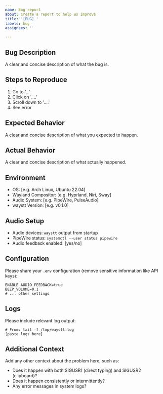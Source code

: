 ```yaml
---
name: Bug report
about: Create a report to help us improve
title: '[BUG] '
labels: bug
assignees: ''

---
```


## Bug Description
A clear and concise description of what the bug is.

## Steps to Reproduce
1. Go to '...'
2. Click on '....'
3. Scroll down to '....'
4. See error

## Expected Behavior
A clear and concise description of what you expected to happen.

## Actual Behavior
A clear and concise description of what actually happened.

## Environment
- OS: [e.g. Arch Linux, Ubuntu 22.04]
- Wayland Compositor: [e.g. Hyprland, Niri, Sway]
- Audio System: [e.g. PipeWire, PulseAudio]
- waystt Version: [e.g. v0.1.0]

## Audio Setup
- Audio devices: `waystt` output from startup
- PipeWire status: `systemctl --user status pipewire`
- Audio feedback enabled: [yes/no]

## Configuration
Please share your `.env` configuration (remove sensitive information like API keys):

```
ENABLE_AUDIO_FEEDBACK=true
BEEP_VOLUME=0.1
# ... other settings
```

## Logs
Please include relevant log output:

```
# From: tail -f /tmp/waystt.log
[paste logs here]
```

## Additional Context
Add any other context about the problem here, such as:
- Does it happen with both SIGUSR1 (direct typing) and SIGUSR2 (clipboard)?
- Does it happen consistently or intermittently?
- Any error messages in system logs?